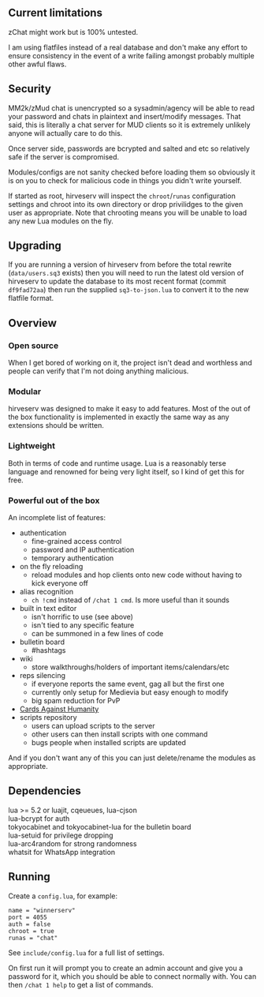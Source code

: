 Current limitations
-------------------

zChat might work but is 100% untested.

I am using flatfiles instead of a real database and don't make any
effort to ensure consistency in the event of a write failing amongst
probably multiple other awful flaws.


Security
--------

MM2k/zMud chat is unencrypted so a sysadmin/agency will be able to read
your password and chats in plaintext and insert/modify messages. That
said, this is literally a chat server for MUD clients so it is extremely
unlikely anyone will actually care to do this.

Once server side, passwords are bcrypted and salted and etc so
relatively safe if the server is compromised.

Modules/configs are not sanity checked before loading them so obviously
it is on you to check for malicious code in things you didn't write
yourself.

If started as root, hirveserv will inspect the `chroot`/`runas`
configuration settings and chroot into its own directory or drop
privilidges to the given user as appropriate. Note that chrooting means
you will be unable to load any new Lua modules on the fly.


Upgrading
---------

If you are running a version of hirveserv from before the total rewrite
(`data/users.sq3` exists) then you will need to run the latest old
version of hirveserv to update the database to its most recent format
(commit `df9fad72aa`) then run the supplied `sq3-to-json.lua` to convert
it to the new flatfile format.


Overview
--------

### Open source

When I get bored of working on it, the project isn't dead and worthless
and people can verify that I'm not doing anything malicious.

### Modular

hirveserv was designed to make it easy to add features. Most of the out
of the box functionality is implemented in exactly the same way as any
extensions should be written.

### Lightweight

Both in terms of code and runtime usage. Lua is a reasonably terse
language and renowned for being very light itself, so I kind of get this
for free.

### Powerful out of the box

An incomplete list of features:

* authentication
  * fine-grained access control
  * password and IP authentication
  * temporary authentication
* on the fly reloading
  * reload modules and hop clients onto new code without having to kick
    everyone off
* alias recognition
  * `ch !cmd` instead of `/chat 1 cmd`. Is more useful than it sounds
* built in text editor
  * isn't horrific to use (see above)
  * isn't tied to any specific feature
  * can be summoned in a few lines of code
* bulletin board
  * #hashtags
* wiki
  * store walkthroughs/holders of important items/calendars/etc
* reps silencing
  * if everyone reports the same event, gag all but the first one
  * currently only setup for Medievia but easy enough to modify
  * big spam reduction for PvP
* [Cards Against Humanity](http://cardsagainsthumanity.com/)
* scripts repository
  * users can upload scripts to the server
  * other users can then install scripts with one command
  * bugs people when installed scripts are updated

And if you don't want any of this you can just delete/rename the modules
as appropriate.


Dependencies
------------

lua >= 5.2 or luajit, cqeueues, lua-cjson  
lua-bcrypt for auth  
tokyocabinet and tokyocabinet-lua for the bulletin board  
lua-setuid for privilege dropping  
lua-arc4random for strong randomness  
whatsit for WhatsApp integration


Running
-------

Create a `config.lua`, for example:

	name = "winnerserv"
	port = 4055
	auth = false
	chroot = true
	runas = "chat"

See `include/config.lua` for a full list of settings.

On first run it will prompt you to create an admin account and give you
a password for it, which you should be able to connect normally with.
You can then `/chat 1 help` to get a list of commands.
